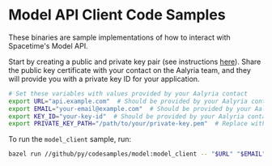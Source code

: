 # Model API Client Code Samples

These binaries are sample implementations of how to interact with Spacetime's
Model API.

Start by creating a public and private key pair (see instructions [here](https://docs.spacetime.aalyria.com/authentication)).
Share the public key certificate with your contact on the Aalyria team, and they will provide you with a private key ID for 
your application.

```sh
# Set these variables with values provided by your Aalyria contact
export URL="api.example.com"  # Should be provided by your Aalyria contact
export EMAIL="your-email@example.com"  # Should be provided by your Aalyria contact
export KEY_ID="your-key-id"  # Should be provided by your Aalyria contact
export PRIVATE_KEY_PATH="/path/to/your/private-key.pem"  # Replace with actual path
```

To run the `model_client` sample, run:
```sh
bazel run //github/py/codesamples/model:model_client -- "$URL" "$EMAIL" "$KEY_ID" "$PRIVATE_KEY_PATH"
```
